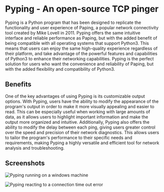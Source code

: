 # Pyping - An open-source TCP pinger
Pyping is a Python program that has been designed to replicate the functionality and user experience of Paping, a popular network connectivity tool created by Mike Lovell in 2011. Pyping offers the same intuitive interface and reliable performance as Paping, but with the added benefit of being compatible with all operating systems that support Python3. This means that users can enjoy the same high-quality experience regardless of their platform, and take advantage of the powerful features and capabilities of Python3 to enhance their networking capabilities. Pyping is the perfect solution for users who want the convenience and reliability of Paping, but with the added flexibility and compatibility of Python3.

## Benefits
One of the key advantages of using Pyping is its customizable output options. With Pyping, users have the ability to modify the appearance of the program's output in order to make it more visually appealing and easier to read. This can be especially useful when working with large amounts of data, as it allows users to highlight important information and make the output more organized and intuitive. Additionally, Pyping also offers the ability to modify the delay between each ping, giving users greater control over the speed and precision of their network diagnostics. This allows users to tailor the program's performance to their specific needs and requirements, making Pyping a highly versatile and efficient tool for network analysis and troubleshooting.

## Screenshots
![Pyping running on a windows machine](https://cdn.discordapp.com/attachments/973973813358395435/1051838510656667678/image.png)

![Pyping reacting to a connection time out error](https://cdn.discordapp.com/attachments/973973813358395435/1051838943752101998/image.png)


